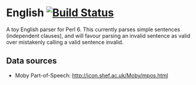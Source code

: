 # English [![Build Status](https://travis-ci.org/davepagurek/English.svg?branch=master)](https://travis-ci.org/davepagurek/English)

A toy English parser for Perl 6. This currently parses simple sentences (independent clauses), and will favour parsing an invalid sentence as valid over mistakenly calling a valid sentence invalid.

## Data sources
- Moby Part-of-Speech: http://icon.shef.ac.uk/Moby/mpos.html
